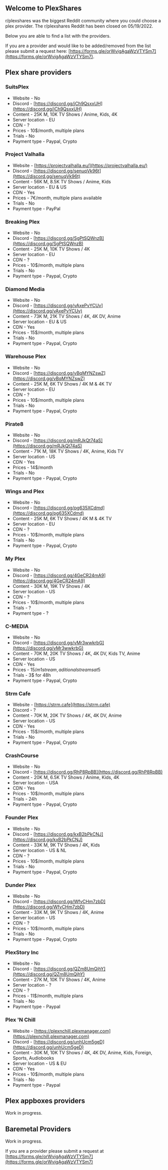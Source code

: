 ## Welcome to PlexShares

r/plexshares was the biggest Reddit community where you could choose a plex provider. The r/plexshares Reddit has been closed on 05/19/2022.

Below you are able to find a list with the providers.

If you are a provider and would like to be added/removed from the list please submit a request here: [https://forms.gle/orWvigAgaWzVTYSm7](https://forms.gle/orWvigAgaWzVTYSm7).

## Plex share providers

### SuitsPlex
- Website - No
- Discord - [https://discord.gg/jCh9QsxxUH](https://discord.gg/jCh9QsxxUH)
- Content - 25K M, 10K TV Shows / Anime, Kids, 4K
- Server location - EU
- CDN - ?
- Prices - 10$/month, multiple plans
- Trials - No
- Payment type - Paypal, Crypto

### Project Valhalla
- Website - [https://projectvalhalla.eu/](https://projectvalhalla.eu/)
- Discord - [https://discord.gg/senuqVk96t](https://discord.gg/senuqVk96t)
- Content - 56K M, 8.5K TV Shows / Anime, Kids
- Server location - EU & US
- CDN - Yes
- Prices - 7€/month, multiple plans available
- Trials - No
- Payment type - PayPal 

### Breaking Plex
- Website - No 
- Discord - [https://discord.gg/SgPtSQWnzB](https://discord.gg/SgPtSQWnzB)
- Content - 25K M, 10K TV Shows / 4K
- Server location - EU
- CDN - ?
- Prices - 10$/month, multiple plans
- Trials - No
- Payment type - Paypal, Crypto

### Diamond Media
- Website - No
- Discord - [https://discord.gg/vAxePvYCUv](https://discord.gg/vAxePvYCUv)
- Content - 73K M, 21K TV Shows / 4K, 4K DV, Anime
- Server location - EU & US
- CDN - Yes
- Prices - 15$/month, multiple plans
- Trials - No
- Payment type - Paypal, Crypto

### Warehouse Plex
- Website - No 
- Discord - [https://discord.gg/vBqMYNZswZ](https://discord.gg/vBqMYNZswZ)
- Content - 25K M, 6K TV Shows / 4K M & 4K TV
- Server location - EU
- CDN - ?
- Prices - 10$/month, multiple plans
- Trials - No
- Payment type - Paypal, Crypto

### Pirate8
- Website - No
- Discord - [https://discord.gg/mRJkQt74aS](https://discord.gg/mRJkQt74aS)
- Content - 71K M, 18K TV Shows / 4K, Anime, Kids TV
- Server location - US
- CDN - Yes
- Prices - 14$/month
- Trials - No
- Payment type - Paypal, Crypto

### Wings and Plex
- Website - No
- Discord - [https://discord.gg/pg635XCdmd](https://discord.gg/pg635XCdmd)
- Content - 25K M, 6K TV Shows / 4K M & 4K TV
- Server location - EU
- CDN - ?
- Prices - 10$/month, multiple plans
- Trials - No
- Payment type - Paypal, Crypto

### My Plex
- Website - No
- Discord - [https://discord.gg/4GeCR24mA9](https://discord.gg/4GeCR24mA9)
- Content - 30K M, 19K TV Shows / 4K
- Server location - US 
- CDN - ?
- Prices - 10$/month, multiple plans
- Trials - ?
- Payment type - ?

### C-MEDIA
- Website - No
- Discord - [https://discord.gg/vMr3wwkrbG](https://discord.gg/vMr3wwkrbG)
- Content - 70K M, 20K TV Shows / 4K, 4K DV, Kids TV, Anime
- Server location - US
- CDN - Yes
- Prices - $15/m 1 stream, aditional streams at 5$
- Trials - 3$ for 48h
- Payment type - Paypal, Crypto

### Strm Cafe
- Website - [https://strm.cafe](https://strm.cafe)
- Discord - ?
- Content - 70K M, 20K TV Shows / 4K, 4K DV, Anime
- Server location - US
- CDN - Yes
- Prices - 15$/month, multiple plans
- Trials - No
- Payment type - Paypal, Crypto

### CrashCourse
- Website - No
- Discord - [https://discord.gg/RhP8RpBB](https://discord.gg/RhP8RpBB)
- Content - 20K M, 6.5K TV Shows / Anime, Kids, 4K
- Server location - USA
- CDN - Yes
- Prices - 10$/month, multiple plans
- Trials - 24h
- Payment type - Paypal, Crypto

### Founder Plex
- Website - No
- Discord - [https://discord.gg/kxB2bPkCNJ](https://discord.gg/kxB2bPkCNJ)
- Content - 33K M, 9K TV Shows / 4K, Kids
- Server location - US & NL
- CDN - ?
- Prices - 10$/month, multiple plans
- Trials - No
- Payment type - Paypal, Crypto

### Dunder Plex
- Website - No
- Discord - [https://discord.gg/WfvCHm7zbD](https://discord.gg/WfvCHm7zbD)
- Content - 33K M, 9K TV Shows / 4K, Anime 
- Server location - US 
- CDN - ?
- Prices - 10$/month, multiple plans
- Trials - No
- Payment type - Paypal, Crypto

### PlexStory Inc
- Website - No
- Discord -  [https://discord.gg/QZm8UmQjhY](https://discord.gg/QZm8UmQjhY)
- Content - 27K M, 10K TV Shows / 4K, Anime 
- Server location - ?
- CDN - ?
- Prices - 11$/month, multiple plans
- Trials - No
- Payment type - Paypal

### Plex 'N Chill
- Website - [https://plexnchill.plexmanager.com](https://plexnchill.plexmanager.com)
- Discord -  [https://discord.gg/unhUcm5geD](https://discord.gg/unhUcm5geD)
- Content - 30K M, 10K TV Shows / 4K, 4K DV, Anime, Kids, Foreign, Sports, Audiobooks 
- Server location - US & EU
- CDN - Yes
- Prices - 10$/month, multiple plans
- Trials - No
- Payment type - Paypal

## Plex appboxes providers
Work in progress.

## Baremetal Providers
Work in progress.


If you are a provider please submit a request at [https://forms.gle/orWvigAgaWzVTYSm7](https://forms.gle/orWvigAgaWzVTYSm7)
